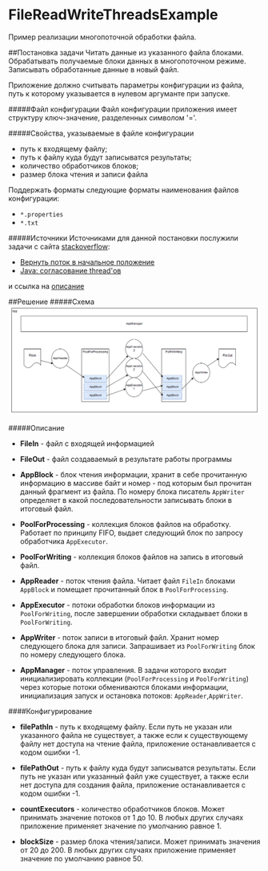 # FileReadWriteThreadsExample

Пример реализации многопоточной обработки файла.

##Постановка задачи
Читать данные из указанного файла блоками. 
Обрабатывать получаемые блоки данных в многопоточном режиме.
Записывать обработанные данные в новый файл.

Приложение должно считывать параметры конфигурации из файла,
путь к которому указывается в нулевом аргуманте при запуске.

#####Файл конфигурации
Файл конфигурации приложения имеет структуру ключ-значение, 
разделенных символом '='. 

#####Свойства, указываемые в файле конфигурации
* путь к входящему файлу;
* путь к файлу куда будут записыватся результаты;
* количество обработчиков блоков;
* размер блока чтения и записи файла


Поддержать форматы следующие форматы наименования файлов конфигурации:
* `*.properties`
* `*.txt` 

#####Источники
Источниками для данной постановки послужили задачи с сайта [stackoverflow](https://ru.stackoverflow.com):
* [Вернуть поток в начальное положение](https://ru.stackoverflow.com/questions/1062051/%d0%92%d0%b5%d1%80%d0%bd%d1%83%d1%82%d1%8c-%d0%bf%d0%be%d1%82%d0%be%d0%ba-%d0%b2-%d0%bd%d0%b0%d1%87%d0%b0%d0%bb%d1%8c%d0%bd%d0%be%d0%b5-%d0%bf%d0%be%d0%bb%d0%be%d0%b6%d0%b5%d0%bd%d0%b8%d0%b5)
* [Java: согласование thread'ов](https://ru.stackoverflow.com/questions/1065846/java-%d1%81%d0%be%d0%b3%d0%bb%d0%b0%d1%81%d0%be%d0%b2%d0%b0%d0%bd%d0%b8%d0%b5-thread%d0%be%d0%b2?noredirect=1#comment1827070_1065846)

и ссылка на [описание](https://github.com/kystyn/java/tree/master/pipeline)


##Решение
#####Схема
![](img/shema.PNG)


#####Описание
* **FileIn** - файл с входящей информацией

* **FileOut** - файл создаваемый в результате работы программы

* **AppBlock** - блок чтения информации, хранит в себе прочитанную информацию 
в массиве байт и номер - под которым был прочитан данный фрагмент из файла.
По номеру блока писатель `AppWriter` определяет в какой последовательности 
записывать блоки в итоговый файл.

* **PoolForProcessing** - коллекция блоков файлов на обработку. 
Работает по принципу FIFO, выдает следующий блок по запросу обработчика
`AppExecutor`.

* **PoolForWriting** - коллекция блоков файлов на запись в итоговый файл.

* **AppReader** - поток чтения файла. Читает файл `FileIn` блоками `AppBlock` 
и помещает прочитанный блок в  `PoolForProcessing`.

* **AppExecutor** - потоки обработки блоков информации из `PoolForWriting`, 
после завершении обработки складывает блоки в `PoolForWriting`.

* **AppWriter** - поток записи в итоговый файл. Хранит номер следующего блока 
для записи. Запрашивает из `PoolForWriting` блок по номеру следующего блока.

* **AppManager** - поток управления. В задачи которого входит инициализировать
коллекции (`PoolForProcessing` и `PoolForWriting`) через которые потоки 
обмениваются блоками информации, инициализация запуск и остановка потоков: 
`AppReader`,`AppWriter`.

####Конфигурирование

* **filePathIn** - путь к входящему файлу. 
Если путь не указан или указанного файла не существует, а также
если к существующему файлу нет доступа на чтение файла, приложение 
останавливается с кодом ошибки -1.

* **filePathOut** - путь к файлу куда будут записыватся результаты.
Если путь не указан или указанный файл уже существует, а также
если нет доступа для создания файла, приложение 
останавливается с кодом ошибки -1.

* **countExecutors** - количество обработчиков блоков. 
Может принимать значение потоков от 1 до 10. 
В любых других случаях приложение применяет значение 
по умолчанию равное 1.

* **blockSize** - размер блока чтения/записи.
Может принимать значения от 20 до 200.
В любых других случаях приложение применяет значение 
по умолчанию равное 50.